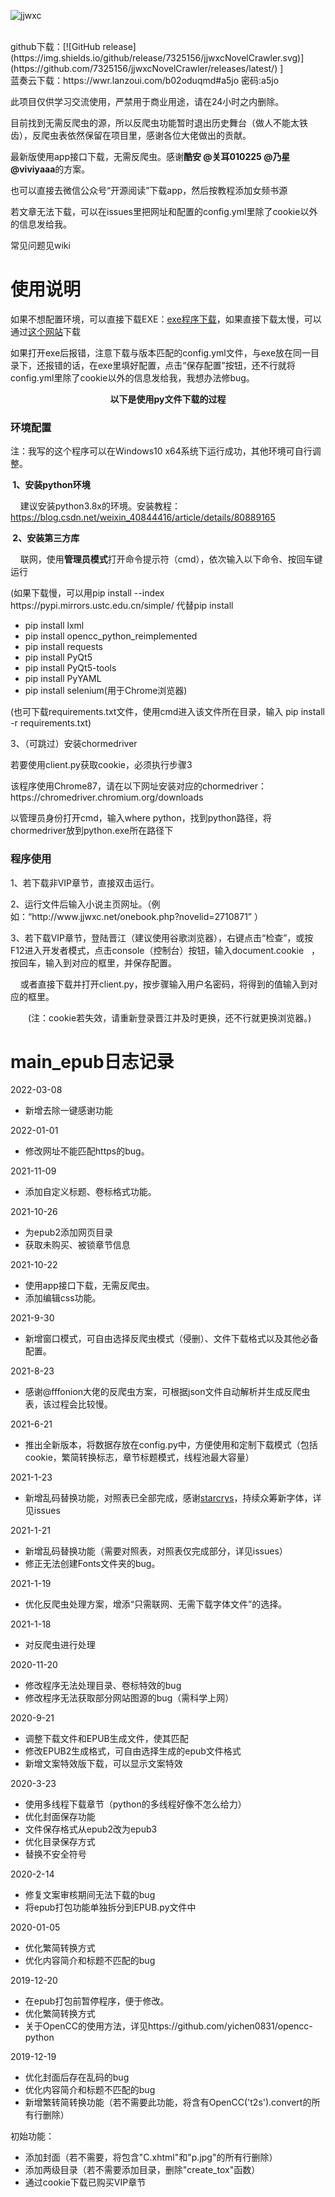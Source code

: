![jjwxc](https://user-images.githubusercontent.com/57527406/157160102-811010d2-dca2-422c-853b-99d46bbd02a9.png)

<br/>
github下载：[![GitHub release](https://img.shields.io/github/release/7325156/jjwxcNovelCrawler.svg)](https://github.com/7325156/jjwxcNovelCrawler/releases/latest/) ]<br/>
蓝奏云下载：https://wwr.lanzoui.com/b02oduqmd#a5jo 密码:a5jo <br/>
<p>此项目仅供学习交流使用，严禁用于商业用途，请在24小时之内删除。</p>
<p>目前找到无需反爬虫的源，所以反爬虫功能暂时退出历史舞台（做人不能太铁齿），反爬虫表依然保留在项目里，感谢各位大佬做出的贡献。</p>
<p>最新版使用app接口下载，无需反爬虫。感谢<b>酷安 @关耳010225 @乃星 @viviyaaa</b>的方案。</p>
<p>也可以直接去微信公众号“开源阅读”下载app，然后按教程添加女频书源</p>
<p>若文章无法下载，可以在issues里把网址和配置的config.yml里除了cookie以外的信息发给我。</p>
<p>常见问题见wiki</p>
<h1>使用说明</h1>
<p>如果不想配置环境，可以直接下载EXE：<a href="https://github.com/7325156/jjdown/releases">exe程序下载</a>，如果直接下载太慢，可以通过<a href="https://d.serctl.com">这个网站</a>下载</p>
<p>如果打开exe后报错，注意下载与版本匹配的config.yml文件，与exe放在同一目录下，还报错的话，在exe里填好配置，点击“保存配置”按钮，还不行就将config.yml里除了cookie以外的信息发给我，我想办法修bug。</p>
<p><strong><center>以下是使用py文件下载的过程</center></strong></p>
<h3>环境配置</h3>
<p>注：我写的这个程序可以在Windows10 x64系统下运行成功，其他环境可自行调整。</p>
<p><span style="font-weight: bold;">&#160;1、安装python环境</span></p>
<p><span class="Apple-tab-span" style="white-space:pre">	</span>建议安装python3.8x的环境。安装教程：<a href="https://blog.csdn.net/weixin_40844416/article/details/80889165">https://blog.csdn.net/weixin_40844416/article/details/80889165</a></p>
<p><span style="font-weight: bold;">&#160;2、安装第三方库</span></p>
<p><span class="Apple-tab-span" style="white-space:pre">	</span>联网，使用<b>管理员模式</b>打开命令提示符（cmd），依次输入以下命令、按回车键运行</p>
<p>(如果下载慢，可以用pip install --index https://pypi.mirrors.ustc.edu.cn/simple/ 代替pip install</p>
<ul><li>pip install lxml</li>
 <li>pip install opencc_python_reimplemented</li>
 <li>pip install requests</li>
 <li>pip install PyQt5</li>
 <li>pip install PyQt5-tools</li>
 <li>pip install PyYAML</li>
<li>pip install selenium(用于Chrome浏览器)</li>
</ul>
<p>(也可下载requirements.txt文件，使用cmd进入该文件所在目录，输入 pip install -r requirements.txt)</p>
<p>3、（可跳过）安装chormedriver</p>
<p>若要使用client.py获取cookie，必须执行步骤3</p>
<p>该程序使用Chrome87，请在以下网址安装对应的chormedriver：https://chromedriver.chromium.org/downloads</p>
<p>以管理员身份打开cmd，输入where python，找到python路径，将chormedriver放到python.exe所在路径下</p>
<h3>程序使用</h3>
<p>1、若下载非VIP章节，直接双击运行。</p>
<p>2、运行文件后输入小说主页网址。（例如：“http://www.jjwxc.net/onebook.php?novelid=2710871” ）</p>
<p>3、若下载VIP章节，登陆晋江（建议使用谷歌浏览器），右键点击“检查”，或按F12进入开发者模式，点击console（控制台）按钮，输入document.cookie &#160; ，按回车，输入到对应的框里，并保存配置。</p>
<p><span class="Apple-tab-span" style="white-space:pre">	</span>或者直接下载并打开client.py，按步骤输入用户名密码，将得到的值输入到对应的框里。</p>
<p>　　(注：cookie若失效，请重新登录晋江并及时更换，还不行就更换浏览器。)</p>
<h1>main_epub日志记录</h1>

<p>2022-03-08</p>

<ul>
 <li>新增去除一键感谢功能</li>
</ul>

<p>2022-01-01</p>
<ul>
 <li>修改网址不能匹配https的bug。</li>
</ul>
<p>2021-11-09</p>
<ul>
 <li>添加自定义标题、卷标格式功能。</li>
</ul>
<p>2021-10-26</p>
<ul>
 <li>为epub2添加网页目录</li>
 <li>获取未购买、被锁章节信息</li>
</ul>
<p>2021-10-22</p>
<ul>
 <li>使用app接口下载，无需反爬虫。</li>
 <li>添加编辑css功能。</li>
</ul>
<p>2021-9-30</p>
<ul>
 <li>新增窗口模式，可自由选择反爬虫模式（侵删）、文件下载格式以及其他必备配置。</li>
</ul>
<p>2021-8-23</p>
<ul>
 <li>感谢@fffonion大佬的反爬虫方案，可根据json文件自动解析并生成反爬虫表，该过程会比较慢。</li>
</ul>
<p>2021-6-21</p>
<ul>
 <li>推出全新版本，将数据存放在config.py中，方便使用和定制下载模式（包括cookie，繁简转换标志，章节标题模式，线程池最大容量）</li>
</ul>
<p>2021-1-23</p>
<ul>
 <li>新增乱码替换功能，对照表已全部完成，感谢<a href="https://github.com/starcrys">starcrys</a>，持续众筹新字体，详见issues</li></ul>
<p>2021-1-21</p>
<ul>
 <li>新增乱码替换功能（需要对照表，对照表仅完成部分，详见issues）</li>
<li>修正无法创建Fonts文件夹的bug。</li>
</ul>
<p>2021-1-19</p>
<ul>
<li>优化反爬虫处理方案，增添“只需联网、无需下载字体文件”的选择。</li>
</ul>
<p>2021-1-18</p>
<ul>
<li>对反爬虫进行处理</li>
</ul>
<p>2020-11-20</p>
<ul>
<li>修改程序无法处理目录、卷标特效的bug</li>
 <li>修改程序无法获取部分网站图源的bug（需科学上网）</li>
</ul>
<p>2020-9-21</p>
<ul>
<li>调整下载文件和EPUB生成文件，使其匹配</li>
 <li>修改EPUB2生成格式，可自由选择生成的epub文件格式</li>
 <li>新增文案特效版下载，可以显示文案特效</li>
</ul>
<p>2020-3-23</p>
<ul>
<li>使用多线程下载章节（python的多线程好像不怎么给力）</li>
 <li>优化封面保存功能</li>
 <li>文件保存格式从epub2改为epub3</li>
 <li>优化目录保存方式</li>
 <li>替换不安全符号</li>
</ul>
<p>2020-2-14</p>
<ul>
 <li>修复文案审核期间无法下载的bug</li>
 <li>将epub打包功能单独拆分到EPUB.py文件中</li>
</ul>
<p>2020-01-05</p>
<ul>
 <li>优化繁简转换方式</li>
 <li>优化内容简介和标题不匹配的bug</li>

</ul>
<p>2019-12-20</p>
<ul>
 <li>在epub打包前暂停程序，便于修改。</li>
 <li>优化繁简转换方式</li>
 <li>关于OpenCC的使用方法，详见https://github.com/yichen0831/opencc-python</li>
</ul>
<p>2019-12-19</p>
<ul>
 <li>优化封面后存在乱码的bug</li>
 <li>优化内容简介和标题不匹配的bug</li>
<li>新增繁转简转换功能（若不需要此功能，将含有OpenCC('t2s').convert的所有行删除）</li>
</ul>
<p>初始功能：</p>
<ul><li>添加封面（若不需要，将包含"C.xhtml"和"p.jpg"的所有行删除）</li>
<li>添加两级目录（若不需要添加目录，删除"create_tox"函数）</li>
<li>通过cookie下载已购买VIP章节</li>
</ul>
